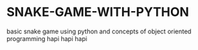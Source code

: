 # SNAKE-GAME-WITH-PYTHON
basic snake game using python and concepts of object oriented programming
hapi hapi hapi

